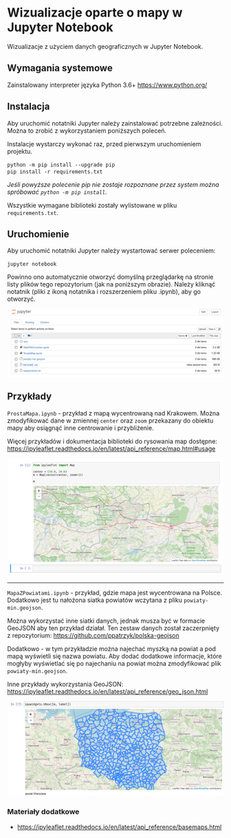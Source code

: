 # Wizualizacje oparte o mapy w Jupyter Notebook

Wizualizacje z użyciem danych geograficznych w Jupyter Notebook.

## Wymagania systemowe

Zainstalowany interpreter języka Python 3.6+ https://www.python.org/

## Instalacja 

Aby uruchomić notatniki Jupyter należy zainstalować potrzebne zależności. Można to zrobić z wykorzystaniem poniższych poleceń.

Instalacje wystarczy wykonać raz, przed pierwszym uruchomieniem projektu.

```
python -m pip install --upgrade pip
pip install -r requirements.txt
```
_Jeśli powyższe polecenie pip nie zostaje rozpoznane przez system można spróbować `python -m pip install`._

Wszystkie wymagane biblioteki zostały wylistowane w pliku `requirements.txt`.

## Uruchomienie 

Aby uruchomić notatniki Jupyter należy wystartować serwer poleceniem:

```
jupyter notebook
```

Powinno ono automatycznie otworzyć domyślną przeglądarkę na stronie listy plików tego repozytorium (jak na poniższym obrazie). Należy kliknąć notatnik (pliki z ikoną notatnika i rozszerzeniem pliku .ipynb), aby go otworzyć.

![notebook_list](img/notebook_list.png)

## Przykłady

`ProstaMapa.ipynb` - przykład z mapą wycentrowaną nad Krakowem. Można zmodyfikować dane w zmiennej `center` oraz `zoom` przekazany do obiektu mapy aby osiągnąć inne centrowanie i przybliżenie. 

Więcej przykładów i dokumentacja biblioteki do rysowania map dostępne: https://ipyleaflet.readthedocs.io/en/latest/api_reference/map.html#usage

![simple_map](img/simple_map.png)

---

`MapaZPowiatami.ipynb` - przykład, gdzie mapa jest wycentrowana na Polsce. Dodatkowo jest tu nałożona siatka powiatów wczytana z pliku `powiaty-min.geojson`.

Można wykorzystać inne siatki danych, jednak musza być w formacie GeoJSON aby ten przykład działał. Ten zestaw danych został zaczerpnięty z repozytorium: https://github.com/ppatrzyk/polska-geojson

Dodatkowo - w tym przykładzie można najechać myszką na powiat a pod mapą wyświetli się nazwa powiatu. Aby dodać dodatkowe informacje, które mogłyby wyświetlać się po najechaniu na powiat można zmodyfikować plik `powiaty-min.geojson`.

Inne przykłady wykorzystania GeoJSON: https://ipyleaflet.readthedocs.io/en/latest/api_reference/geo_json.html

![map_with_county](img/map_with_county.png)



### Materiały dodatkowe

- https://ipyleaflet.readthedocs.io/en/latest/api_reference/basemaps.html


